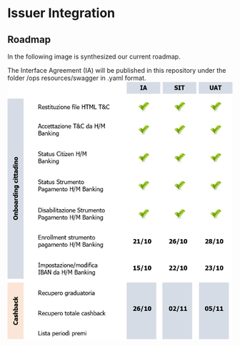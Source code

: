 # Issuer Integration

## Roadmap
In the following image is synthesized our current roadmap.

The Interface Agreement (IA) will be published in this repository under the folder /ops resources/swagger in .yaml format.
![Minimal_Config](readme_screens/Roadmap.png)